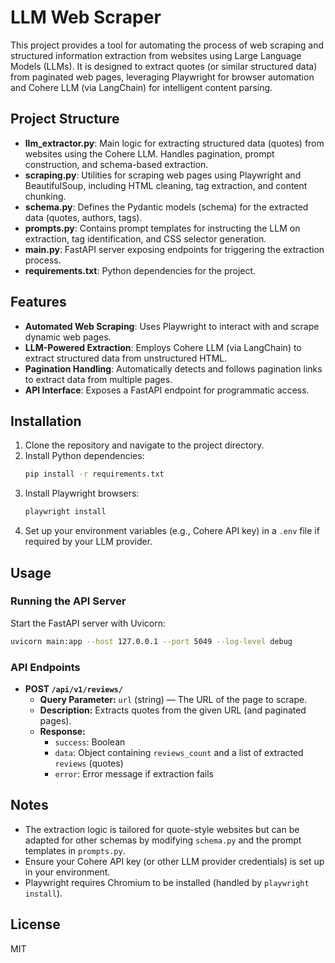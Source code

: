 # LLM Web Scraper

This project provides a tool for automating the process of web scraping and structured information extraction from websites using Large Language Models (LLMs). It is designed to extract quotes (or similar structured data) from paginated web pages, leveraging Playwright for browser automation and Cohere LLM (via LangChain) for intelligent content parsing.

## Project Structure

- **llm_extractor.py**: Main logic for extracting structured data (quotes) from websites using the Cohere LLM. Handles pagination, prompt construction, and schema-based extraction.
- **scraping.py**: Utilities for scraping web pages using Playwright and BeautifulSoup, including HTML cleaning, tag extraction, and content chunking.
- **schema.py**: Defines the Pydantic models (schema) for the extracted data (quotes, authors, tags).
- **prompts.py**: Contains prompt templates for instructing the LLM on extraction, tag identification, and CSS selector generation.
- **main.py**: FastAPI server exposing endpoints for triggering the extraction process.
- **requirements.txt**: Python dependencies for the project.

## Features

- **Automated Web Scraping**: Uses Playwright to interact with and scrape dynamic web pages.
- **LLM-Powered Extraction**: Employs Cohere LLM (via LangChain) to extract structured data from unstructured HTML.
- **Pagination Handling**: Automatically detects and follows pagination links to extract data from multiple pages.
- **API Interface**: Exposes a FastAPI endpoint for programmatic access.

## Installation

1. Clone the repository and navigate to the project directory.
2. Install Python dependencies:
   ```bash
   pip install -r requirements.txt
   ```
3. Install Playwright browsers:
   ```bash
   playwright install
   ```
4. Set up your environment variables (e.g., Cohere API key) in a `.env` file if required by your LLM provider.

## Usage

### Running the API Server

Start the FastAPI server with Uvicorn:
```bash
uvicorn main:app --host 127.0.0.1 --port 5049 --log-level debug
```

### API Endpoints

- **POST `/api/v1/reviews/`**
  - **Query Parameter:** `url` (string) — The URL of the page to scrape.
  - **Description:** Extracts quotes from the given URL (and paginated pages).
  - **Response:**
    - `success`: Boolean
    - `data`: Object containing `reviews_count` and a list of extracted `reviews` (quotes)
    - `error`: Error message if extraction fails

## Notes
- The extraction logic is tailored for quote-style websites but can be adapted for other schemas by modifying `schema.py` and the prompt templates in `prompts.py`.
- Ensure your Cohere API key (or other LLM provider credentials) is set up in your environment.
- Playwright requires Chromium to be installed (handled by `playwright install`).

## License
MIT


 

